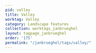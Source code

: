 ```yaml
---
pid: valley
title: Valley
worktag: Valley
category: Landscape features
collection: worktags_janbrueghel
layout: tagpage_janbrueghel
order: '175'
permalink: "/janbrueghel/tags/valley/"
---
```

